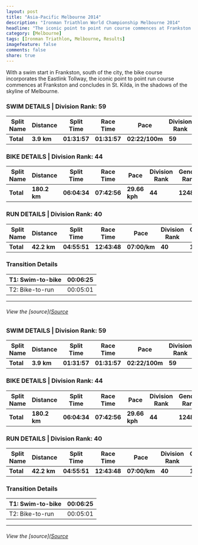 ```yaml
---
layout: post
title: "Asia-Pacific Melbourne 2014"
description: "Ironman Triathlon World Championship Melbourne 2014"
headline: "The iconic point to point run course commences at Frankston and concludes in St. Kilda, in the shadows of the skyline of Melbourne."
category: [Melbourne]
tags: [Ironman Triathlon, Melbourne, Results]
imagefeature: false
comments: false
share: true
---
```


With a swim start in Frankston, south of the city, the bike course incorporates the Eastlink Tollway, the iconic point to point run course commences at Frankston and concludes in St. Kilda, in the shadows of the skyline of Melbourne.


<h3>SWIM DETAILS | Division Rank: 59</h3>
<table>
<thead>
<tr>
<th>Split Name</th>
<th>Distance</th>
<th>Split Time</th>
<th>Race Time</th>
<th>Pace</th>
<th>Division Rank</th>
<th>Gender Rank</th>
<th>Overall Rank</th>
</tr>
</thead>
<tbody>
<tr>
<td><strong>Total</strong></td>
<td><strong>3.9 km</strong></td>
<td><strong>01:31:57</strong></td>
<td><strong>01:31:57</strong></td>
<td><strong>02:22/100m</strong></td>
<td><strong>59</strong></td>
<td><strong>1473</strong></td>
<td><strong>1746</strong></td>
</tr>
</tbody>
</table>
<h3 id="bike-details-division-rank-44">BIKE DETAILS | Division Rank: 44</h3>
<table>
<thead>
<tr>
<th>Split Name</th>
<th>Distance</th>
<th>Split Time</th>
<th>Race Time</th>
<th>Pace</th>
<th>Division Rank</th>
<th>Gender Rank</th>
<th>Overall Rank</th>
</tr>
</thead>
<tbody>
<tr>
<td><strong>Total</strong></td>
<td><strong>180.2 km</strong></td>
<td><strong>06:04:34</strong></td>
<td><strong>07:42:56</strong></td>
<td><strong>29.66 kph</strong></td>
<td><strong>44</strong></td>
<td><strong>1248</strong></td>
<td><strong>1425</strong></td>
</tr>
</tbody>
</table>
<h3 id="run-details-division-rank-40">RUN DETAILS | Division Rank: 40</h3>
<table>
<thead>
<tr>
<th>Split Name</th>
<th>Distance</th>
<th>Split Time</th>
<th>Race Time</th>
<th>Pace</th>
<th>Division Rank</th>
<th>Gender Rank</th>
<th>Overall Rank</th>
</tr>
</thead>
<tbody>
<tr>
<td><strong>Total</strong></td>
<td><strong>42.2 km</strong></td>
<td><strong>04:55:51</strong></td>
<td><strong>12:43:48</strong></td>
<td><strong>07:00/km</strong></td>
<td><strong>40</strong></td>
<td><strong>1242</strong></td>
<td><strong>1440</strong></td>
</tr>
</tbody>
</table>
<h3 id="transition-details">Transition Details</h3>
<table>
<thead>
<tr>
<th>T1: Swim-to-bike</th>
<th>00:06:25</th>
</tr>
</thead>
<tbody>
<tr>
<td>T2: Bike-to-run</td>
<td>00:05:01</td>
</tr>
</tbody>
</table>
<hr />
<h6 id="view-the-sourcesource">View the [source](<a href="http://www.ironman.com/triathlon/events/asiapac/ironman/melbourne/results.aspx?rd=20140323&amp;race=melbourne&amp;bidid=2084&amp;detail=1" title="Permalink to IRONMAN Asia-Pacific Championship Melbourne Results - IRONMAN.com | Official Site of IRONMAN">Source</a></h6>


### SWIM DETAILS | Division Rank: 59

| Split Name | Distance        | Split Time   | Race Time    | Pace           | Division Rank | Gender Rank | Overall Rank |
| ---------- | --------------- | ------------ | ------------ | -------------- | ------------- | ----------- | ------------ |
| **Total**  | **3.9 km**      | **01:31:57** | **01:31:57** | **02:22/100m** | **59**        | **1473**    | **1746**     |


### BIKE DETAILS | Division Rank: 44

| Split Name |  Distance |  Split Time |  Race Time |  Pace |  Division Rank |  Gender Rank |  Overall Rank |
| ---- | ---- | ---- | ---- | ---- | ---- | ---- | ----  |
| **Total** |  **180.2 km** |  **06:04:34** |  **07:42:56** |  **29.66 kph** |  **44** |  **1248** |  **1425** |


### RUN DETAILS | Division Rank: 40

| Split Name |  Distance |  Split Time |  Race Time |  Pace |  Division Rank |  Gender Rank |  Overall Rank |
| ---- | ---- | ---- | ---- | ---- | ---- | ---- | ----  |
| **Total** |  **42.2 km** |  **04:55:51** |  **12:43:48** |  **07:00/km** |  **40** |  **1242** |  **1440** |


### Transition Details

| T1: Swim-to-bike |  00:06:25 |
| ---------------- | --------- |
| T2: Bike-to-run |  00:05:01 |  



---

###### View the [source]([Source](http://www.ironman.com/triathlon/events/asiapac/ironman/melbourne/results.aspx?rd=20140323&race=melbourne&bidid=2084&detail=1 "Permalink to IRONMAN Asia-Pacific Championship Melbourne Results - IRONMAN.com | Official Site of IRONMAN")
